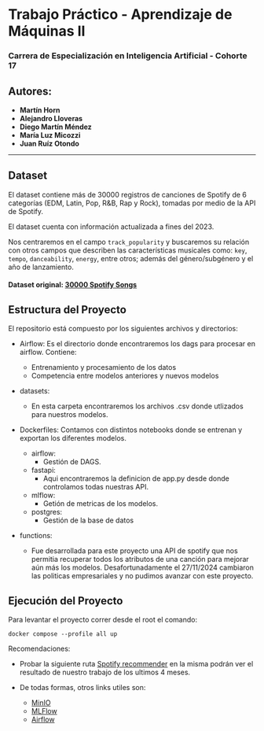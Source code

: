 # Trabajo Práctico - Aprendizaje de Máquinas II

### Carrera de Especialización en Inteligencia Artificial - Cohorte 17

## Autores:
- **Martín Horn**
- **Alejandro Lloveras**
- **Diego Martín Méndez**
- **María Luz Micozzi**
- **Juan Ruíz Otondo**

---

## Dataset

El dataset contiene más de 30000 registros de canciones de Spotify de 6 categorías (EDM, Latin, Pop, R&B, Rap y Rock), tomadas por medio de la API de Spotify.

El dataset cuenta con información actualizada a fines del 2023.

Nos centraremos en el campo `track_popularity` y buscaremos su relación con otros campos que describen las características musicales como: `key`, `tempo`, `danceability`, `energy`, entre otros; además del género/subgénero y el año de lanzamiento.

#### Dataset original: [30000 Spotify Songs](https://www.kaggle.com/datasets/joebeachcapital/30000-spotify-songs)

## Estructura del Proyecto

El repositorio está compuesto por los siguientes archivos y directorios:

- Airflow: Es el directorio donde encontraremos los dags para procesar en airflow. Contiene:
  - Entrenamiento y procesamiento de los datos
  - Competencia entre modelos anteriores y nuevos modelos

- datasets: 
  - En esta carpeta encontraremos los archivos .csv donde utlizados para nuestros modelos.

- Dockerfiles: Contamos con distintos notebooks donde se entrenan y exportan los diferentes modelos.
    - airflow:
      * Gestión de DAGS.
    - fastapi:
      * Aqui encontraremos la definicion de app.py desde donde controlamos todas nuestras API.
    - mlflow:
      * Getión de metricas de los modelos.
    - postgres:
      * Gestión de la base de datos


- functions:
  - Fue desarrollada para este proyecto una API de spotify que nos permitia recuperar todos los atributos de una canción para mejorar aún más los modelos. Desafortunadamente el 27/11/2024 cambiaron las politicas empresariales y no pudimos avanzar con este proyecto.


## Ejecución del Proyecto

Para levantar el proyecto correr desde el root el comando:

```
docker compose --profile all up
```

Recomendaciones: 

- Probar la siguiente ruta [Spotify recommender](http://localhost:8800/view/) en la misma podrán ver el resultado de nuestro trabajo de los ultimos 4 meses.

- De todas formas, otros links utiles son:

  - [MinIO](http://localhost:9000) 
  - [MLFlow](http://localhost:5000) 
  - [Airflow](http://localhost:8080) 